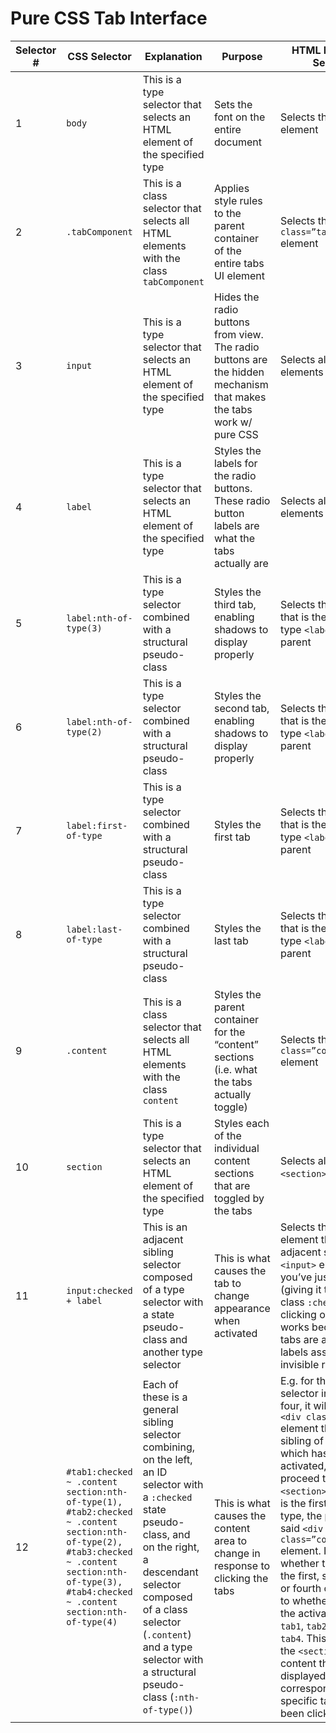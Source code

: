 Pure CSS Tab Interface
======================

| **Selector \#** | **CSS Selector**                                                                                                                                                                                     | **Explanation**                                                                                                                                                                                                                                                                  | **Purpose**                                                                                                        | **HTML Element(s) Selected**                                                                                                                                                                                                                                                                                                                                                                                                                                                                                                                                                                          |
|-----------------|------------------------------------------------------------------------------------------------------------------------------------------------------------------------------------------------------|----------------------------------------------------------------------------------------------------------------------------------------------------------------------------------------------------------------------------------------------------------------------------------|--------------------------------------------------------------------------------------------------------------------|-------------------------------------------------------------------------------------------------------------------------------------------------------------------------------------------------------------------------------------------------------------------------------------------------------------------------------------------------------------------------------------------------------------------------------------------------------------------------------------------------------------------------------------------------------------------------------------------------------|
| 1               | `body`                                                                                                                                                                                               | This is a type selector that selects an HTML element of the specified type                                                                                                                                                                                                       | Sets the font on the entire document                                                                               | Selects the `<body>` element                                                                                                                                                                                                                                                                                                                                                                                                                                                                                                                                                                          |
| 2               | `.tabComponent`                                                                                                                                                                                      | This is a class selector that selects all HTML elements with the class `tabComponent`                                                                                                                                                                                            | Applies style rules to the parent container of the entire tabs UI element                                          | Selects the `<div class=”tabComponent”>` element                                                                                                                                                                                                                                                                                                                                                                                                                                                                                                                                                      |
| 3               | `input`                                                                                                                                                                                              | This is a type selector that selects an HTML element of the specified type                                                                                                                                                                                                       | Hides the radio buttons from view. The radio buttons are the hidden mechanism that makes the tabs work w/ pure CSS | Selects all the `<input>` elements                                                                                                                                                                                                                                                                                                                                                                                                                                                                                                                                                                    |
| 4               | `label`                                                                                                                                                                                              | This is a type selector that selects an HTML element of the specified type                                                                                                                                                                                                       | Styles the labels for the radio buttons. These radio button labels are what the tabs actually are                  | Selects all the `<label>` elements                                                                                                                                                                                                                                                                                                                                                                                                                                                                                                                                                                    |
| 5               | `label:nth-of-type(3)`                                                                                                                                                                               | This is a type selector combined with a structural pseudo-class                                                                                                                                                                                                                  | Styles the third tab, enabling shadows to display properly                                                         | Selects the `<label>` that is the 3rd child of type `<label>` of its parent                                                                                                                                                                                                                                                                                                                                                                                                                                                                                                                           |
| 6               | `label:nth-of-type(2)`                                                                                                                                                                               | This is a type selector combined with a structural pseudo-class                                                                                                                                                                                                                  | Styles the second tab, enabling shadows to display properly                                                        | Selects the `<label>` that is the 2nd child of type `<label>` of its parent                                                                                                                                                                                                                                                                                                                                                                                                                                                                                                                           |
| 7               | `label:first-of-type`                                                                                                                                                                                | This is a type selector combined with a structural pseudo-class                                                                                                                                                                                                                  | Styles the first tab                                                                                               | Selects the `<label>` that is the first child of type `<label>` of its parent                                                                                                                                                                                                                                                                                                                                                                                                                                                                                                                         |
| 8               | `label:last-of-type`                                                                                                                                                                                 | This is a type selector combined with a structural pseudo-class                                                                                                                                                                                                                  | Styles the last tab                                                                                                | Selects the `<label>` that is the last child of type `<label>` of its parent                                                                                                                                                                                                                                                                                                                                                                                                                                                                                                                          |
| 9               | `.content`                                                                                                                                                                                           | This is a class selector that selects all HTML elements with the class `content`                                                                                                                                                                                                 | Styles the parent container for the “content” sections (i.e. what the tabs actually toggle)                        | Selects the `<div class=”content”>` element                                                                                                                                                                                                                                                                                                                                                                                                                                                                                                                                                           |
| 10              | `section`                                                                                                                                                                                            | This is a type selector that selects an HTML element of the specified type                                                                                                                                                                                                       | Styles each of the individual content sections that are toggled by the tabs                                        | Selects all the `<section>` elements                                                                                                                                                                                                                                                                                                                                                                                                                                                                                                                                                                  |
| 11              | `input:checked + label`                                                                                                                                                                              | This is an adjacent sibling selector composed of a type selector with a state pseudo-class and another type selector                                                                                                                                                             | This is what causes the tab to change appearance when activated                                                    | Selects the `<label>` element that is the adjacent sibling of the `<input>` element that you’ve just activated (giving it the pseudo-class `:checked`) by clicking on a tab. This works because the tabs are actually labels associated with invisible radio buttons.                                                                                                                                                                                                                                                                                                                                 |
| 12              | `#tab1:checked ~ .content section:nth-of-type(1), #tab2:checked ~ .content section:nth-of-type(2), #tab3:checked ~ .content section:nth-of-type(3), #tab4:checked ~ .content section:nth-of-type(4)` | Each of these is a general sibling selector combining, on the left, an ID selector with a `:checked` state pseudo-class, and on the right, a descendant selector composed of a class selector (`.content`) and a type selector with a structural pseudo-class (`:nth-of-type()`) | This is what causes the content area to change in response to clicking the tabs                                    | E.g. for the first selector in this list of four, it will select the `<div class=”content”>` element that is a sibling of the tab which has just been activated, and then proceed to select the `<section>` element that is the first child of its type, the parent being said `<div class=”content”>` element. In each case, whether the child is the first, second, third, or fourth corresponds to whether the ID of the activated tab is `tab1`, `tab2`, `tab3`, or `tab4`. This ensures that the `<section>` of content that is displayed corresponds to the specific tab that has been clicked. |
